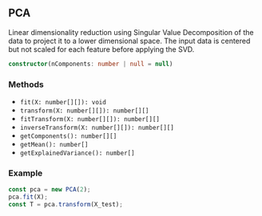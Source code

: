 ## PCA

Linear dimensionality reduction using Singular Value Decomposition of the data to project it to a lower dimensional space. The input data is centered but not scaled for each feature before applying the SVD.

```ts
constructor(nComponents: number | null = null)
```

### Methods
- `fit(X: number[][]): void`
- `transform(X: number[][]): number[][]`
- `fitTransform(X: number[][]): number[][]`
- `inverseTransform(X: number[][]): number[][]`
- `getComponents(): number[][]`
- `getMean(): number[]`
- `getExplainedVariance(): number[]`

### Example
```ts
const pca = new PCA(2);
pca.fit(X);
const T = pca.transform(X_test);
```
